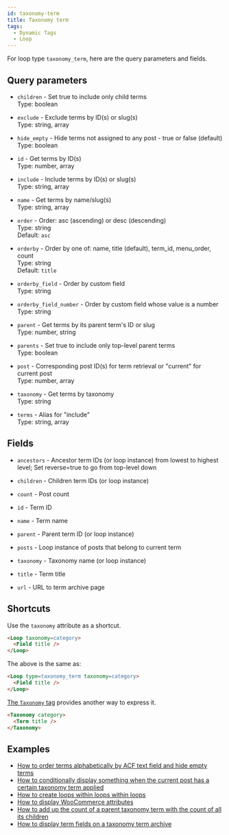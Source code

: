 ```yaml
---
id: taxonomy-term
title: Taxonomy term
tags:
  - Dynamic Tags
  - Loop
---
```

For loop type `taxonomy_term`, here are the query parameters and fields.

## Query parameters

- `children` - Set true to include only child terms  
    Type: boolean  
    
- `exclude` - Exclude terms by ID(s) or slug(s)  
    Type: string, array  
    
- `hide_empty` - Hide terms not assigned to any post - true or false (default)  
    Type: boolean  
    
- `id` - Get terms by ID(s)  
    Type: number, array  
    
- `include` - Include terms by ID(s) or slug(s)  
    Type: string, array  
    
- `name` - Get terms by name/slug(s)  
    Type: string, array  
    
- `order` - Order: asc (ascending) or desc (descending)  
    Type: string  
    Default: `asc`  
    
- `orderby` - Order by one of: name, title (default), term_id, menu_order, count  
    Type: string  
    Default: `title`  
    
- `orderby_field` - Order by custom field  
    Type: string  
    
- `orderby_field_number` - Order by custom field whose value is a number  
    Type: string  
    
- `parent` - Get terms by its parent term's ID or slug  
    Type: number, string  
    
- `parents` - Set true to include only top-level parent terms  
    Type: boolean  
    
- `post` - Corresponding post ID(s) for term retrieval or "current" for current post  
    Type: number, array  
    
- `taxonomy` - Get terms by taxonomy  
    Type: string  
    
- `terms` - Alias for "include"  
    Type: string, array  
    

## Fields

- `ancestors` - Ancestor term IDs (or loop instance) from lowest to highest level; Set reverse=true to go from top-level down  
    
- `children` - Children term IDs (or loop instance)  
    
- `count` - Post count  
    
- `id` - Term ID  
    
- `name` - Term name  
    
- `parent` - Parent term ID (or loop instance)  
    
- `posts` - Loop instance of posts that belong to current term  
    
- `taxonomy` - Taxonomy name (or loop instance)  
    
- `title` - Term title  
    
- `url` - URL to term archive page  
    

## Shortcuts

Use the `taxonomy` attribute as a shortcut.

```html
<Loop taxonomy=category>
  <Field title />
</Loop>
```

The above is the same as:

```html
<Loop type=taxonomy_term taxonomy=category>
  <Field title />
</Loop>
```

[The `Taxonomy` tag](/docs/learning-guides/dynamic-tags/loop/taxonomy-term) provides another way to express it.

```html
<Taxonomy category>
  <Term title />
</Taxonomy>
```

## Examples
- [How to order terms alphabetically by ACF text field and hide empty terms](/docs/how-to/order-alphabetically-acf-field-hide-empty)
- [How to conditionally display something when the current post has a certain taxonomy term applied](/docs/how-to/conditional-logic-taxonomy-term)
- [How to create loops within loops within loops](/docs/how-to/nested-loops)
- [How to display WooCommerce attributes](/docs/how-to/woocommerce-attributes)
- [How to add up the count of a parent taxonomy term with the count of all its children](/docs/how-to/count-hierarchical-terms)
- [How to display term fields on a taxonomy term archive](/docs/how-to/term-fields-on-archive)